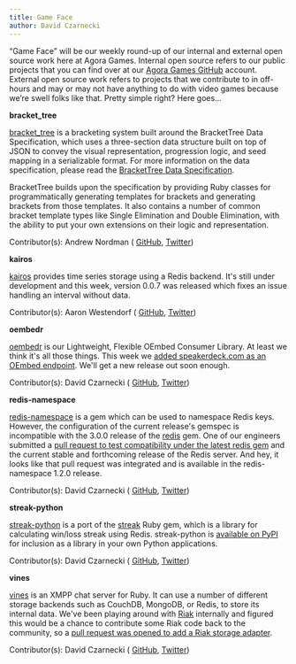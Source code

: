 ```yaml
---
title: Game Face
author: David Czarnecki
---
```

“Game Face” will be our weekly round-up of our internal and external open source work here at Agora Games. Internal open source refers to our public projects that you can find over at our [Agora Games GitHub](https://github.com/agoragames/) account. External open source work refers to projects that we contribute to in off-hours and may or may not have anything to do with video games because we’re swell folks like that. Pretty simple right? Here goes…

 **bracket_tree**

 [bracket_tree](https://github.com/agoragames/bracket_tree) is a bracketing system built around the BracketTree Data Specification, which uses a three-section data structure built on top of JSON to convey the visual representation, progression logic, and seed mapping in a serializable format. For more information on the data specification, please read the [BracketTree Data Specification](https://github.com/agoragames/bracket_tree/wiki/BracketTree-Data-Specification).

 BracketTree builds upon the specification by providing Ruby classes for programmatically generating templates for brackets and generating brackets from those templates. It also contains a number of common bracket template types like Single Elimination and Double Elimination, with the ability to put your own extensions on their logic and representation.

 Contributor(s): Andrew Nordman ( [GitHub](https://github.com/Cadwallion/), [Twitter](https://twitter.com/#%21/Cadwallion))

 **kairos**

 [kairos](https://github.com/agoragames/kairos) provides time series storage using a Redis backend. It's still under development and this week, version 0.0.7 was released which fixes an issue handling an interval without data.

 Contributor(s): Aaron Westendorf ( [GitHub](https://github.com/awestendorf/), [Twitter](https://twitter.com/#%21/WashUffize))

 **oembedr**

 [oembedr](https://github.com/agoragames/oembedr) is our Lightweight, Flexible OEmbed Consumer Library. At least we think it's all those things. This week we [added speakerdeck.com as an OEmbed endpoint](https://github.com/agoragames/oembedr/pull/2). We'll get a new release out soon enough.

 Contributor(s): David Czarnecki ( [GitHub](https://github.com/czarneckid/), [Twitter](https://twitter.com/#%21/czarneckid))

 **redis-namespace**

 [redis-namespace](https://github.com/defunkt/redis-namespace) is a gem which can be used to namespace Redis keys. However, the configuration of the current release's gemspec is incompatible with the 3.0.0 release of the [redis](https://github.com/redis/redis-rb) gem. One of our engineers submitted a [pull request to test compatibility under the latest redis gem](https://github.com/defunkt/redis-namespace/pull/39) and the current stable and forthcoming release of the Redis server. And hey, it looks like that pull request was integrated and is available in the redis-namespace 1.2.0 release.

 Contributor(s): David Czarnecki ( [GitHub](https://github.com/czarneckid/), [Twitter](https://twitter.com/#%21/czarneckid))

 **streak-python**

 [streak-python](https://github.com/czarneckid/streak-python) is a port of the [streak](https://github.com/czarneckid/streak) Ruby gem, which is a library for calculating win/loss streak using Redis. streak-python is [available on PyPI](http://pypi.python.org/pypi/streak) for inclusion as a library in your own Python applications.

 Contributor(s): David Czarnecki ( [GitHub](https://github.com/czarneckid/), [Twitter](https://twitter.com/#%21/czarneckid))

 **vines**

 [vines](https://github.com/negativecode/vines) is an XMPP chat server for Ruby. It can use a number of different storage backends such as CouchDB, MongoDB, or Redis, to store its internal data. We've been playing around with [Riak](http://wiki.basho.com/Riak.html) internally and figured this would be a chance to contribute some Riak code back to the community, so a [pull request was opened to add a Riak storage adapter](https://github.com/negativecode/vines/pull/15).

 Contributor(s): David Czarnecki ( [GitHub](https://github.com/czarneckid/), [Twitter](https://twitter.com/#%21/czarneckid))

